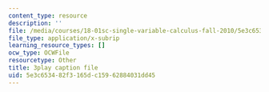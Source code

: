 ```yaml
---
content_type: resource
description: ''
file: /media/courses/18-01sc-single-variable-calculus-fall-2010/5e3c653482f3165dc15962884031dd45_zUEuKrxgHws.srt
file_type: application/x-subrip
learning_resource_types: []
ocw_type: OCWFile
resourcetype: Other
title: 3play caption file
uid: 5e3c6534-82f3-165d-c159-62884031dd45
---
```


